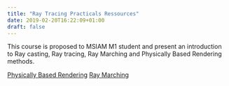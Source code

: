 ```yaml
---
title: "Ray Tracing Practicals Ressources"
date: 2019-02-20T16:22:09+01:00
draft: false
---
```


This course is proposed to MSIAM M1 student and present an introduction to  Ray casting, Ray tracing, Ray Marching and Physically Based Rendering methods.

[Physically Based Rendering](/Files/MSIAM_TP3__Physically_Based_Rendering.pdf)
[Ray Marching](/Files/MSIAM_TP4__Ray_Marching.pdf)

